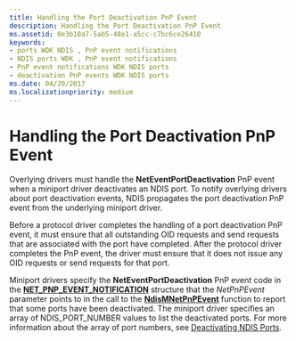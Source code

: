 ```yaml
---
title: Handling the Port Deactivation PnP Event
description: Handling the Port Deactivation PnP Event
ms.assetid: 0e3b10a7-5ab5-48e1-a5cc-c7bc6ce26410
keywords:
- ports WDK NDIS , PnP event notifications
- NDIS ports WDK , PnP event notifications
- PnP event notifications WDK NDIS ports
- deactivation PnP events WDK NDIS ports
ms.date: 04/20/2017
ms.localizationpriority: medium
---
```


# Handling the Port Deactivation PnP Event





Overlying drivers must handle the **NetEventPortDeactivation** PnP event when a miniport driver deactivates an NDIS port. To notify overlying drivers about port deactivation events, NDIS propagates the port deactivation PnP event from the underlying miniport driver.

Before a protocol driver completes the handling of a port deactivation PnP event, it must ensure that all outstanding OID requests and send requests that are associated with the port have completed. After the protocol driver completes the PnP event, the driver must ensure that it does not issue any OID requests or send requests for that port.

Miniport drivers specify the **NetEventPortDeactivation** PnP event code in the [**NET\_PNP\_EVENT\_NOTIFICATION**](/windows-hardware/drivers/ddi/ndis/ns-ndis-_net_pnp_event_notification) structure that the *NetPnPEvent* parameter points to in the call to the [**NdisMNetPnPEvent**](/windows-hardware/drivers/ddi/ndis/nf-ndis-ndismnetpnpevent) function to report that some ports have been deactivated. The miniport driver specifies an array of NDIS\_PORT\_NUMBER values to list the deactivated ports. For more information about the array of port numbers, see [Deactivating NDIS Ports](deactivating-an-ndis-port.md).

 

